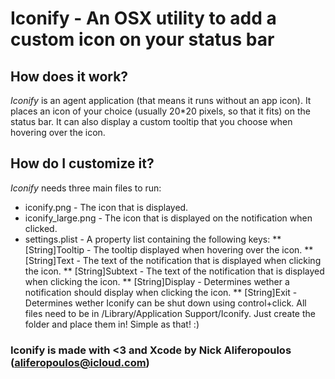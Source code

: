 # Iconify - An OSX utility to add a custom icon on your status bar
## How does it work?
*Iconify* is an agent application (that means it runs without an app icon). It places an icon of your choice (usually 20*20 pixels, so that it fits) on the status bar. It can also display a custom tooltip that you choose when hovering over the icon.
## How do I customize it?
*Iconify* needs three main files to run:
* iconify.png  - The icon that is displayed.
* iconify_large.png - The icon that is displayed on the notification when clicked.
* settings.plist  - A property list containing the following keys:
    ** [String]Tooltip - The tooltip displayed when hovering over the icon.
    ** [String]Text - The text of the notification that is displayed when clicking the icon.
    ** [String]Subtext - The text of the notification that is displayed when clicking the icon.
    ** [String]Display - Determines wether a notification should display when clicking the icon.
    ** [String]Exit - Determines wether Iconify can be shut down using control+click.
All files need to be in /Library/Application Support/Iconify. Just create the folder and place them in! Simple as that! :)

### Iconify is made with <3 and Xcode by Nick Aliferopoulos (aliferopoulos@icloud.com)
